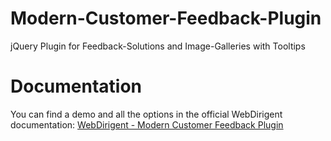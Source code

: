 # Modern-Customer-Feedback-Plugin
jQuery Plugin for Feedback-Solutions and Image-Galleries with Tooltips

# Documentation
You can find a demo and all the options in the official WebDirigent documentation: [WebDirigent - Modern Customer Feedback Plugin](https://www.web-dirigent.at/plugins/ModernCustomerFeedbackPlugin.php "WebDirigent - Website erstellen lassen")
